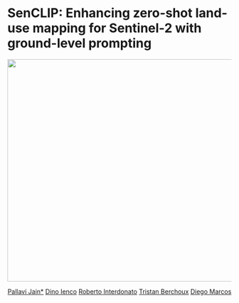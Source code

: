 # SenCLIP: Enhancing zero-shot land-use mapping for Sentinel-2 with ground-level prompting
<div align="center">
<img src="" width="1000" height="500">

[Pallavi Jain*]([https://scholar.google.com/citations?user=MMYyjyIAAAAJ&hl=en])
[Dino Ienco]([https://scholar.google.com/citations?hl=en&user=C8zfH3kAAAAJ])
[Roberto Interdonato]([https://scholar.google.com/citations?user=GWACYGoAAAAJ&hl=en])
[Tristan Berchoux]([https://scholar.google.com/citations?hl=en&user=shdhPjcAAAAJ])
[Diego Marcos]([https://scholar.google.com/citations?user=IUqydU0AAAAJ&hl=en])
</div>
